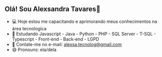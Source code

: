 ## Olá! Sou Alexsandra Tavares👋

-  💻  Hoje estou me capacitando  e aprimorando meus conhecimentos na área tecnologica
-  🔎  Estudando Javascript - Java - Python - PHP - SQL Server - T-SQL - Typescript -  Front-end - Back-end - LGPD
-  📩  Contate-me  no e-mail: alexsa.tecnolog@gmail.com
-  😄  Pronouns: ela/dela
